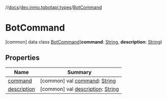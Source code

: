 //[docs](../../../index.md)/[dev.inmo.tgbotapi.types](../index.md)/[BotCommand](index.md)



# BotCommand  
 [common] data class [BotCommand](index.md)(**command**: [String](https://kotlinlang.org/api/latest/jvm/stdlib/kotlin/-string/index.html), **description**: [String](https://kotlinlang.org/api/latest/jvm/stdlib/kotlin/-string/index.html))   


## Properties  
  
|  Name |  Summary | 
|---|---|
| <a name="dev.inmo.tgbotapi.types/BotCommand/command/#/PointingToDeclaration/"></a>[command](command.md)| <a name="dev.inmo.tgbotapi.types/BotCommand/command/#/PointingToDeclaration/"></a> [common] val [command](command.md): [String](https://kotlinlang.org/api/latest/jvm/stdlib/kotlin/-string/index.html)   <br>|
| <a name="dev.inmo.tgbotapi.types/BotCommand/description/#/PointingToDeclaration/"></a>[description](description.md)| <a name="dev.inmo.tgbotapi.types/BotCommand/description/#/PointingToDeclaration/"></a> [common] val [description](description.md): [String](https://kotlinlang.org/api/latest/jvm/stdlib/kotlin/-string/index.html)   <br>|

